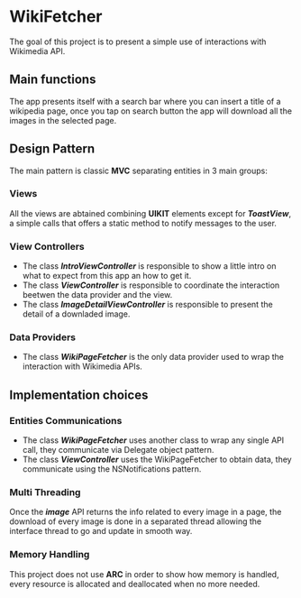# WikiFetcher

The goal of this project is to present a simple use of interactions with Wikimedia API.

## Main functions
The app presents itself with a search bar where you can insert a title of a wikipedia page, once you tap on search button the app will download all the images in the selected page. 

## Design Pattern
The main pattern is classic **MVC** separating entities in 3 main groups:

### Views
All the views are abtained combining **UIKIT** elements except for ***ToastView***, a simple calls that offers a static method to notify messages to the user.

### View Controllers
- The class ***IntroViewController*** is responsible to show a little intro on what to expect from this app an how to get it.
- The class ***ViewController*** is responsible to coordinate the interaction beetwen the data provider and the view.
- The class ***ImageDetailViewController*** is responsible to present the detail of a downladed image.

### Data Providers
- The class ***WikiPageFetcher*** is the only data provider used to wrap the interaction with Wikimedia APIs.

## Implementation choices

### Entities Communications
- The class ***WikiPageFetcher*** uses another class to wrap any single API call, they communicate via Delegate object pattern.
- The class ***ViewController*** uses the WikiPageFetcher to obtain data, they communicate using the NSNotifications pattern.

### Multi Threading
Once the ***image*** API returns the info related to every image in a page, the download of every image is done in a separated thread allowing the interface thread to go and update in smooth way.

### Memory Handling
This project does not use **ARC** in order to show how memory is handled, every resource is allocated and deallocated when no more needed.


	